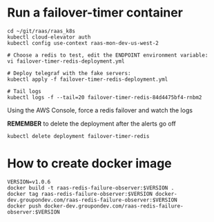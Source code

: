 # Run a failover-timer container
```
cd ~/git/raas/raas_k8s
kubectl cloud-elevator auth
kubectl config use-context raas-mon-dev-us-west-2

# Choose a redis to test, edit the ENDPOINT environment variable:
vi failover-timer-redis-deployment.yml

# Deploy telegraf with the fake servers:
kubectl apply -f failover-timer-redis-deployment.yml

# Tail logs
kubectl logs -f --tail=20 failover-timer-redis-84d4475bf4-rnbm2
```

Using the AWS Console, force a redis failover and watch the logs

**REMEMBER** to delete the deployment after the alerts go off
```
kubectl delete deployment failover-timer-redis
```


# How to create docker image
```
VERSION=v1.0.6
docker build -t raas-redis-failure-observer:$VERSION .
docker tag raas-redis-failure-observer:$VERSION docker-dev.groupondev.com/raas-redis-failure-observer:$VERSION
docker push docker-dev.groupondev.com/raas-redis-failure-observer:$VERSION
```

